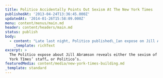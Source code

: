 ```yaml
---
title: Politico Accidentally Points Out Sexism At The New York Times
publishedAt: '2013-04-24T13:36:45.000Z'
updatedAt: '2014-01-26T15:58:09.000Z'
menu: content/menus/main.md
header: content/headers/main.md
status: publish
body:
  - content: "Late last night, Politico published\_[an expose on Jill Abramson\x92s \x93turbulent leadership\x94 at the New York Times](http://www.politico.com/story/2013/04/new-york-times-turbulence-90544.html). Unfortunately, it appears the piece can be summed up like this: New York Times reporters don\x92t like working for a woman.\n\nThe piece twists itself into knots, trying to figure out how to best criticize her work; Abramson, the woman who led the Times to win four Pulitzer\x92s this year, established a paywall that has helped shore up the Times\x92 digital revenue, embraced the web\x92s technology with innovative pieces like \x93[Snow Fall](http://www.nytimes.com/projects/2012/snow-fall/#/?part=tunnel-creek),\x94 and helped maintain this struggling newspaper as the \x93paper of record,\x94 is alternately \x93impossible\x94 to work with but isn\x92t around enough or \x93approachable;\x94 alternately \"very unpopular right now\" and leaving the Times \"leaderless\" but still \"very respected there.\"\n\n[Read more at IBTimes' new blog Fighting Words](http://www.ibtimes.com/fighting-words/politico-accidentally-points-out-sexism-new-york-times-1213205 \"Politico Accidentally Points Out Sexism At The New York Times\").\n"
    _template: richText
excerpt: >
  The Politico expose about Jill Abramson reveals either the sexism of the New
  York TImes’ staff… or Politico’s.
featuredMedia: content/media/new-york-times-building.md
_template: standard
---
```


